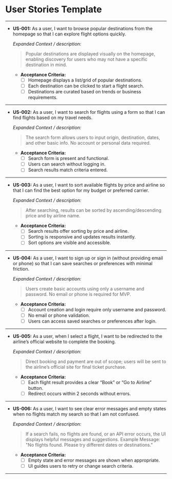 # User Stories Template

---

- **US-001:** As a user, I want to browse popular destinations from the homepage so that I can explore flight options quickly.

  _Expanded Context / description:_
  > Popular destinations are displayed visually on the homepage, enabling discovery for users who may not have a specific destination in mind.

  - **Acceptance Criteria:**
    - [ ] Homepage displays a list/grid of popular destinations.
    - [ ] Each destination can be clicked to start a flight search.
    - [ ] Destinations are curated based on trends or business requirements.

---

- **US-002:** As a user, I want to search for flights using a form so that I can find flights based on my travel needs.

  _Expanded Context / description:_
  > The search form allows users to input origin, destination, dates, and other basic info. No account or personal data required.

  - **Acceptance Criteria:**
    - [ ] Search form is present and functional.
    - [ ] Users can search without logging in.
    - [ ] Search results match criteria entered.

---

- **US-003:** As a user, I want to sort available flights by price and airline so that I can find the best option for my budget or preferred carrier.

  _Expanded Context / description:_
  > After searching, results can be sorted by ascending/descending price and by airline name.

  - **Acceptance Criteria:**
    - [ ] Search results offer sorting by price and airline.
    - [ ] Sorting is responsive and updates results instantly.
    - [ ] Sort options are visible and accessible.

---

- **US-004:** As a user, I want to sign up or sign in (without providing email or phone) so that I can save searches or preferences with minimal friction.

  _Expanded Context / description:_
  > Users create basic accounts using only a username and password. No email or phone is required for MVP.

  - **Acceptance Criteria:**
    - [ ] Account creation and login require only username and password.
    - [ ] No email or phone validation.
    - [ ] Users can access saved searches or preferences after login.

---

- **US-005:** As a user, when I select a flight, I want to be redirected to the airline’s official website to complete the booking.

  _Expanded Context / description:_
  > Direct booking and payment are out of scope; users will be sent to the airline’s official site for final ticket purchase.

  - **Acceptance Criteria:**
    - [ ] Each flight result provides a clear “Book” or “Go to Airline” button.
    - [ ] Redirect occurs within 2 seconds without errors.

---

- **US-006:** As a user, I want to see clear error messages and empty states when no flights match my search so that I am not confused.

  _Expanded Context / description:_
  > If a search fails, no flights are found, or an API error occurs, the UI displays helpful messages and suggestions. Example Message: "No flights found. Please try different dates or destinations."

  - **Acceptance Criteria:**
    - [ ] Empty state and error messages are shown when appropriate.
    - [ ] UI guides users to retry or change search criteria.

---
